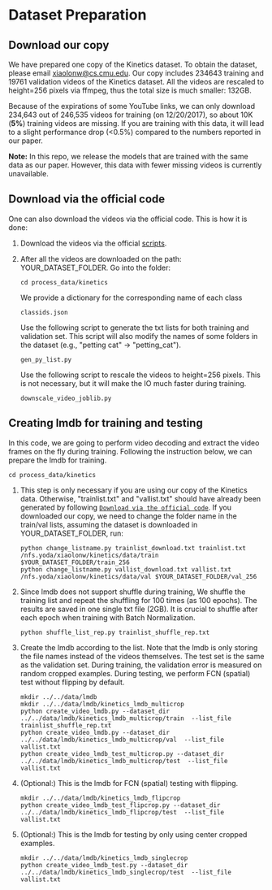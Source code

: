 # Dataset Preparation

## Download our copy

We have prepared one copy of the Kinetics dataset. To obtain the dataset, please email xiaolonw@cs.cmu.edu. Our copy includes 234643 training and 19761 validation videos of the Kinetics dataset. All the videos are rescaled to height=256 pixels via ffmpeg, thus the total size is much smaller: 132GB.

Because of the expirations of some YouTube links, we can only download 234,643 out of 246,535 videos for training (on 12/20/2017), so about 10K (**5%**) training videos are missing. If you are training with this data, it will lead to a slight performance drop (<0.5%) compared to the numbers reported in our paper.

**Note:** In this repo, we release the models that are trained with the same data as our paper. However, this data with fewer missing videos is currently unavailable.

## Download via the official code

One can also download the videos via the official code. This is how it is done:

1. Download the videos via the official [scripts](https://github.com/activitynet/ActivityNet/tree/master/Crawler/Kinetics).

2. After all the videos are downloaded on the path: YOUR_DATASET_FOLDER. Go into the folder:
    ```Shell
    cd process_data/kinetics
    ```

    We provide a dictionary for the corresponding name of each class
    ```Shell
    classids.json
    ```

    Use the following script to generate the txt lists for both training and validation set. This script will also modify the names of some folders in the dataset (e.g., "petting cat" -> "petting_cat").
    ```Shell
    gen_py_list.py
    ```

    Use the following script to rescale the videos to height=256 pixels. This is not necessary, but it will make the IO much faster during training.
    ```Shell
    downscale_video_joblib.py
    ```  

## Creating lmdb for training and testing

In this code, we are going to perform video decoding and extract the video frames on the fly during training. Following the instruction below, we can prepare the lmdb for training.
```Shell
cd process_data/kinetics
```

1. This step is only necessary if you are using our copy of the Kinetics data. Otherwise, "trainlist.txt" and "vallist.txt" should have already been generated by following [`Download via the official code`](DATASET.md#download-via-the-official-code). If you downloaded our copy, we need to change the folder name in the train/val lists, assuming the dataset is downloaded in YOUR_DATASET_FOLDER, run:
    ```Shell
    python change_listname.py trainlist_download.txt trainlist.txt /nfs.yoda/xiaolonw/kinetics/data/train $YOUR_DATASET_FOLDER/train_256
    python change_listname.py vallist_download.txt vallist.txt /nfs.yoda/xiaolonw/kinetics/data/val $YOUR_DATASET_FOLDER/val_256
    ```

2. Since lmdb does not support shuffle during training, We shuffle the training list and repeat the shuffling for 100 times (as 100 epochs). The results are saved in one single txt file (2GB). It is crucial to shuffle after each epoch when training with Batch Normalization.
    ```Shell
    python shuffle_list_rep.py trainlist_shuffle_rep.txt
    ```

3. Create the lmdb according to the list. Note that the lmdb is only storing the file names instead of the videos themselves. The test set is the same as the validation set. During training, the validation error is measured on random cropped examples. During testing, we perform FCN (spatial) test without flipping by default.
    ```Shell
    mkdir ../../data/lmdb
    mkdir ../../data/lmdb/kinetics_lmdb_multicrop
    python create_video_lmdb.py --dataset_dir ../../data/lmdb/kinetics_lmdb_multicrop/train  --list_file trainlist_shuffle_rep.txt
    python create_video_lmdb.py --dataset_dir ../../data/lmdb/kinetics_lmdb_multicrop/val  --list_file vallist.txt
    python create_video_lmdb_test_multicrop.py --dataset_dir ../../data/lmdb/kinetics_lmdb_multicrop/test  --list_file vallist.txt
    ```

4.  (Optional:) This is the lmdb for FCN (spatial) testing with flipping.
    ```Shell
    mkdir ../../data/lmdb/kinetics_lmdb_flipcrop
    python create_video_lmdb_test_flipcrop.py --dataset_dir ../../data/lmdb/kinetics_lmdb_flipcrop/test  --list_file vallist.txt
    ```

5.  (Optional:) This is the lmdb for testing by only using center cropped examples.
    ```Shell
    mkdir ../../data/lmdb/kinetics_lmdb_singlecrop
    python create_video_lmdb_test.py --dataset_dir ../../data/lmdb/kinetics_lmdb_singlecrop/test  --list_file vallist.txt
    ```
